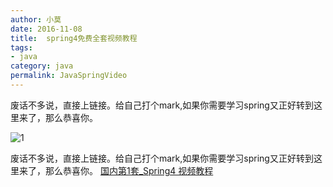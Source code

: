 ```yaml
---
author: 小莫
date: 2016-11-08
title:  spring4免费全套视频教程
tags: 
- java
category: java
permalink: JavaSpringVideo
---
```

废话不多说，直接上链接。给自己打个mark,如果你需要学习spring又正好转到这里来了，那么恭喜你。
<!-- more -->
![1](http://xiaomo.info/static/images/java_banner.png)

废话不多说，直接上链接。给自己打个mark,如果你需要学习spring又正好转到这里来了，那么恭喜你。
[国内第1套_Spring4 视频教程](http://edu.csdn.net/course/detail/852/)